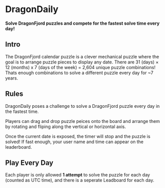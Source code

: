 # DragonDaily

**Solve DragonFjord puzzles and compete for the fastest solve time every day!**


## Intro
The DragonFjord calendar puzzle is a clever mechanical puzzle where the goal is to arrange puzzle pieces to display any date. There are 31 (days) × 12 (months) x 7 (days of the week)  = 2,604 unique puzzle combinations! Thats enough combinations to solve a different puzzle every day for ~7 years.


## Rules
DragonDaily poses a challenge to solve a DragonFjord puzzle every day in the fastest time. 

Players can drag and drop puzzle peices onto the board and arrange them by rotating and fliping along the vertical or horizontal axis. 

Once the current date is exposed, the timer will stop and the puzzle is solved! If fast enough, your user name and time can appear on the leaderboard.


## Play Every Day

Each player is only allowed **1 attempt** to solve the puzzle for each day (counted as UTC time), and there is a seperate Leadboard for each day. 
